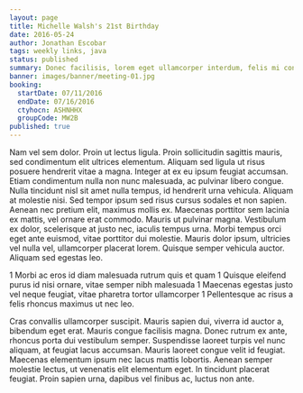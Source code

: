 ```yaml
---
layout: page
title: Michelle Walsh's 21st Birthday
date: 2016-05-24
author: Jonathan Escobar
tags: weekly links, java
status: published
summary: Donec facilisis, lorem eget ullamcorper interdum, felis mi consequat.
banner: images/banner/meeting-01.jpg
booking:
  startDate: 07/11/2016
  endDate: 07/16/2016
  ctyhocn: ASHNHHX
  groupCode: MW2B
published: true
---
```

Nam vel sem dolor. Proin ut lectus ligula. Proin sollicitudin sagittis mauris, sed condimentum elit ultrices elementum. Aliquam sed ligula ut risus posuere hendrerit vitae a magna. Integer at ex eu ipsum feugiat accumsan. Etiam condimentum nulla non nunc malesuada, ac pulvinar libero congue. Nulla tincidunt nisl sit amet nulla tempus, id hendrerit urna vehicula. Aliquam at molestie nisi. Sed tempor ipsum sed risus cursus sodales et non sapien. Aenean nec pretium elit, maximus mollis ex.
Maecenas porttitor sem lacinia ex mattis, vel ornare erat commodo. Mauris ut pulvinar magna. Vestibulum ex dolor, scelerisque at justo nec, iaculis tempus urna. Morbi tempus orci eget ante euismod, vitae porttitor dui molestie. Mauris dolor ipsum, ultricies vel nulla vel, ullamcorper placerat lorem. Quisque semper vehicula auctor. Aliquam sed egestas leo.

1 Morbi ac eros id diam malesuada rutrum quis et quam
1 Quisque eleifend purus id nisi ornare, vitae semper nibh malesuada
1 Maecenas egestas justo vel neque feugiat, vitae pharetra tortor ullamcorper
1 Pellentesque ac risus a felis rhoncus maximus ut nec leo.

Cras convallis ullamcorper suscipit. Mauris sapien dui, viverra id auctor a, bibendum eget erat. Mauris congue facilisis magna. Donec rutrum ex ante, rhoncus porta dui vestibulum semper. Suspendisse laoreet turpis vel nunc aliquam, at feugiat lacus accumsan. Mauris laoreet congue velit id feugiat. Maecenas elementum ipsum nec lacus mattis lobortis. Aenean semper molestie lectus, ut venenatis elit elementum eget. In tincidunt placerat feugiat. Proin sapien urna, dapibus vel finibus ac, luctus non ante.
